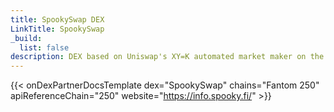 ```yaml
---
title: SpookySwap DEX
LinkTitle: SpookySwap
_build:
  list: false
description: DEX based on Uniswap's XY=K automated market maker on the Fantom network.
---
```


{{< onDexPartnerDocsTemplate dex="SpookySwap" chains="Fantom 250" apiReferenceChain="250" website="https://info.spooky.fi/" >}}